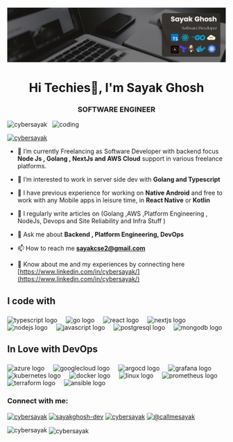 ![logo](https://github.com/Cybersayak/Cybersayak/blob/main/Keep%20it%20simple2.jpg)
<h1 align="center">Hi Techies👋, I'm Sayak Ghosh </h1>
<h3 align="center"> SOFTWARE ENGINEER  </h3>

<img align ="right" alt="coding" width ="400" src="https://user-images.githubusercontent.com/55389276/140866485-8fb1c876-9a8f-4d6a-98dc-08c4981eaf70.gif">

<p align="left"> <img src="https://komarev.com/ghpvc/?username=cybersayak&label=Profile%20views&color=0e75b6&style=flat" alt="cybersayak" /> </p>

<p align="left"> <a href="https://twitter.com/cybersayak" target="blank"><img src="https://img.shields.io/twitter/follow/cybersayak?logo=twitter&style=for-the-badge" alt="cybersayak" /></a> </p>

- 🔭 I’m currently Freelancing  as  Software Developer with backend focus **Node Js , Golang , NextJs and AWS Cloud** support in various freelance platforms.

- 🌱 I’m interested to work in server side dev with **Golang and Typescript**

- 🌱 I have previous experience for working on **Native Android** and free to work with any Mobile apps in leisure time, in **React Native** or  **Kotlin**  

- 📝 I regularly write articles on (Golang ,AWS ,Platform Engineering , NodeJs, Devops and Site Reliability and Infra Stuff )

- 💬 Ask me about  **Backend , Platform Engineering, DevOps**

- 📫 How to reach me **sayakcse2@gmail.com** 

- 📄 Know about me and my experiences by connecting here [https://www.linkedin.com/in/cybersayak/](https://www.linkedin.com/in/cybersayak/)


<h2 align="left">I code with</h2>

###

<div align="left">
  <img src="https://cdn.jsdelivr.net/gh/devicons/devicon/icons/typescript/typescript-original.svg" height="40" alt="typescript logo"  />
  <img width="12" />
  <img src="https://cdn.jsdelivr.net/gh/devicons/devicon/icons/go/go-original.svg" height="40" alt="go logo"  />
  <img width="12" />
  <img src="https://cdn.jsdelivr.net/gh/devicons/devicon/icons/react/react-original.svg" height="40" alt="react logo"  />
  <img width="12" />
  <img src="https://cdn.jsdelivr.net/gh/devicons/devicon/icons/nextjs/nextjs-original.svg" height="40" alt="nextjs logo"  />
  <img width="12" />
  <img src="https://cdn.jsdelivr.net/gh/devicons/devicon/icons/nodejs/nodejs-original.svg" height="40" alt="nodejs logo"  />
  <img width="12" />
  <img src="https://cdn.jsdelivr.net/gh/devicons/devicon/icons/javascript/javascript-original.svg" height="40" alt="javascript logo"  />
  <img width="12" />
  <img src="https://cdn.jsdelivr.net/gh/devicons/devicon/icons/postgresql/postgresql-original.svg" height="40" alt="postgresql logo"  />
  <img width="12" />
  <img src="https://cdn.jsdelivr.net/gh/devicons/devicon/icons/mongodb/mongodb-original.svg" height="40" alt="mongodb logo"  />
</div>

###

<h2 align="left">In Love with DevOps</h2>

###

<div align="left">
  <img src="https://cdn.jsdelivr.net/gh/devicons/devicon/icons/azure/azure-original.svg" height="40" alt="azure logo"  />
  <img width="12" />
  <img src="https://cdn.jsdelivr.net/gh/devicons/devicon/icons/googlecloud/googlecloud-original.svg" height="40" alt="googlecloud logo"  />
  <img width="12" />
  <img src="https://cdn.jsdelivr.net/gh/devicons/devicon/icons/argocd/argocd-original.svg" height="40" alt="argocd logo"  />
  <img width="12" />
  <img src="https://cdn.jsdelivr.net/gh/devicons/devicon/icons/grafana/grafana-original.svg" height="40" alt="grafana logo"  />
  <img width="12" />
  <img src="https://cdn.jsdelivr.net/gh/devicons/devicon/icons/kubernetes/kubernetes-plain.svg" height="40" alt="kubernetes logo"  />
  <img width="12" />
  <img src="https://cdn.jsdelivr.net/gh/devicons/devicon/icons/docker/docker-original.svg" height="40" alt="docker logo"  />
  <img width="12" />
  <img src="https://cdn.jsdelivr.net/gh/devicons/devicon/icons/linux/linux-original.svg" height="40" alt="linux logo"  />
  <img width="12" />
  <img src="https://cdn.jsdelivr.net/gh/devicons/devicon/icons/prometheus/prometheus-original.svg" height="40" alt="prometheus logo"  />
  <img width="12" />
  <img src="https://cdn.jsdelivr.net/gh/devicons/devicon/icons/terraform/terraform-original.svg" height="40" alt="terraform logo"  />
  <img width="12" />
  <img src="https://cdn.jsdelivr.net/gh/devicons/devicon/icons/ansible/ansible-original.svg" height="40" alt="ansible logo"  />
</div>

###
<h3 align="left">Connect with me:</h3>
<p align="left">
<a href="https://twitter.com/cybersayak" target="blank"><img align="center" src="https://raw.githubusercontent.com/rahuldkjain/github-profile-readme-generator/master/src/images/icons/Social/twitter.svg" alt="cybersayak" height="30" width="40" /></a>
<a href="https://linkedin.com/in/cybersayak" target="blank"><img align="center" src="https://raw.githubusercontent.com/rahuldkjain/github-profile-readme-generator/master/src/images/icons/Social/linked-in-alt.svg" alt="sayakghosh-dev" height="30" width="40" /></a>
<a href="https://codesandbox.com/cybersayak" target="blank"><img align="center" src="https://raw.githubusercontent.com/rahuldkjain/github-profile-readme-generator/master/src/images/icons/Social/codesandbox.svg" alt="cybersayak" height="30" width="40" /></a>
<a href="https://instagram.com/@callmesayak" target="blank"><img align="center" src="https://raw.githubusercontent.com/rahuldkjain/github-profile-readme-generator/master/src/images/icons/Social/instagram.svg" alt="@callmesayak" height="30" width="40" /></a>
</p>



<p><img align="left" src="https://github-readme-stats.vercel.app/api/top-langs?username=cybersayak&show_icons=true&locale=en&layout=compact" alt="cybersayak" /></p>

<p>&nbsp;<img align="center" src="https://github-readme-stats.vercel.app/api?username=cybersayak&show_icons=true&locale=en" alt="cybersayak" /></p>


